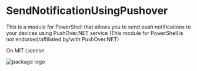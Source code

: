 # SendNotificationUsingPushover
This is a module for PowerShell that allows you to send push notifications to your devices using PushOver.NET service (This module for PowerShell is not endorsed/affiliated by/with PushOver.NET)

On MIT License

![package logo](https://user-images.githubusercontent.com/20213336/165135567-e7960169-8455-4e9d-83bd-0834751092a6.png)
